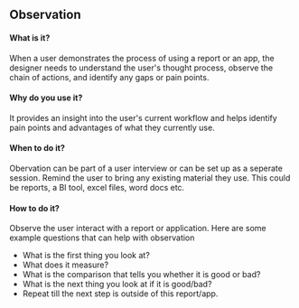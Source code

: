 ## Observation

#### What is it?
When a user demonstrates the process of using a report or an app, the designer needs to understand the user's thought process, observe the chain of actions, and identify any gaps or pain points.  

#### Why do you use it?
It provides an insight into the user's current workflow and helps identify pain points and advantages of what they currently use.

#### When to do it?
Obervation can be part of a user interview or can be set up as a seperate session. Remind the user to bring any existing material they use. This could be reports, a BI tool, excel files, word docs etc.

#### How to do it?
Observe the user interact with a report or application. Here are some example questions that can help with observation

* What is the first thing you look at?
* What does it measure? 
* What is the comparison that tells you whether it is good or bad?
* What is the next thing you look at if it is good/bad?
* Repeat till the next step is outside of this report/app.
